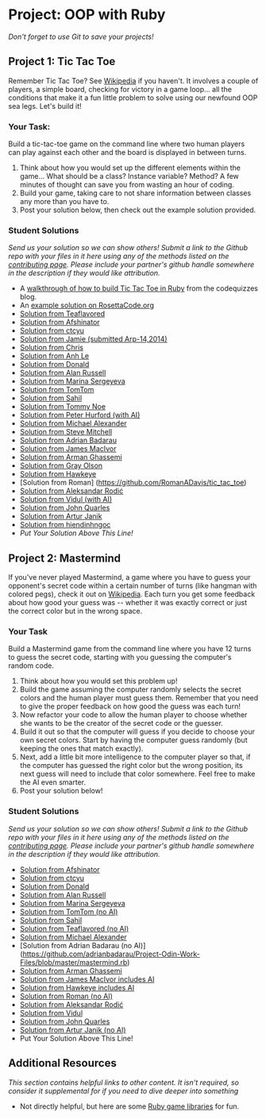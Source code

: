 # Project: OOP with Ruby
<!-- *Estimated Time: 6-8 hours* -->

*Don't forget to use Git to save your projects!*

## Project 1: Tic Tac Toe

Remember Tic Tac Toe? See [Wikipedia](http://en.wikipedia.org/wiki/Tic-tac-toe) if you haven't.  It involves a couple of players, a simple board, checking for victory in a game loop... all the conditions that make it a fun little problem to solve using our newfound OOP sea legs.  Let's build it!

### Your Task:

Build a tic-tac-toe game on the command line where two human players can play against each other and the board is displayed in between turns.  

1. Think about how you would set up the different elements within the game... What should be a class? Instance variable?  Method? A few minutes of thought can save you from wasting an hour of coding.
2. Build your game, taking care to not share information between classes any more than you have to.
3. Post your solution below, then check out the example solution provided.

### Student Solutions

*Send us your solution so we can show others! Submit a link to the Github repo with your files in it here using any of the methods listed on the [contributing page](http://github.com/TheOdinProject/curriculum/blob/master/contributing.md).  Please include your partner's github handle somewhere in the description if they would like attribution.*

* A [walkthrough of how to build Tic Tac Toe in Ruby](http://codequizzes.wordpress.com/2013/10/25/creating-a-tic-tac-toe-game-with-ruby/) from the codequizzes blog.
* An [example solution on RosettaCode.org](http://rosettacode.org/wiki/Tic-tac-toe#Ruby)
* [Solution from Teaflavored](https://github.com/Teaflavored/Project-Odin-Ruby-Programming/tree/master/Tic%20Tac%20Toe)
* [Solution from Afshinator](https://github.com/afshinator/playground/tree/master/ticTacToe)
* [Solution from ctcyu](https://github.com/ctcyu/ruby_sandbox/blob/master/tictac.rb)
* [Solution from Jamie (submitted Arp-14,2014)](https://github.com/Jberczel/odin-projects/tree/master/TicTacToe)
* [Solution from Chris](https://github.com/krzysieko/theodinproject/blob/master/oop_with_ruby/tictactoe.rb)
* [Solution from Anh Le](https://github.com/LaDilettante/studying-odin-project/blob/master/3_ruby_programming/project_oop/tic_tac_toe.rb)
* [Solution from Donald](https://github.com/donaldali/odin-ruby/tree/master/project_oop/tictactoe)
* [Solution from Alan Russell](https://github.com/ajrussellaudio/tic-tac-toe)
* [Solution from Marina Sergeyeva](https://github.com/imousterian/OdinProject/blob/master/Project2_3_Ruby_TicTacToe/tictactoe.rb)
* [Solution from TomTom](https://github.com/tim5046/projectOdin/blob/master/IntermediateRuby/ticTacToe.rb)
* [Solution from Sahil](https://github.com/sahilda/the_odin_project/tree/master/oop)
* [Solution from Tommy Noe](https://github.com/thomasjnoe/tic-tac-toe/blob/master/tic_tac_toe.rb)
* [Solution from Peter Hurford (with AI)](https://github.com/peterhurford/tictactoe)
* [Solution from Michael Alexander](https://github.com/betweenparentheses/ruby-oop-projects/blob/master/tictactoe.rb)
* [Solution from Steve Mitchell](https://github.com/Ixpata/tic-tac-toe/blob/master/tic_tac_toe.rb)
* [Solution from Adrian Badarau](https://github.com/adrianbadarau/Project-Odin-Work-Files/blob/master/tic-tac-toe.rb)
* [Solution from James MacIvor](https://github.com/RobotOptimist/tictactoe/blob/master/tictactoe.rb)
* [Solution from Arman Ghassemi](https://github.com/ArmanG/TicTacToe.git)
* [Solution from Gray Olson](https://github.com/termhn/TicTacToe-Ruby)
* [Solution from Hawkeye](https://github.com/Hawkeye000/tic-tac-toe)
* [Solution from Roman] (https://github.com/RomanADavis/tic_tac_toe)
* [Solution from Aleksandar Rodić](https://github.com/Rodic/Odin-Ruby-Projects/blob/master/Project:%20OOP%20with%20Ruby/lib/tictactoe.rb)
* [Solution from Vidul (with AI)](https://github.com/viparthasarathy/tic_tac_toe/blob/master/game.rb)
* [Solution from John Quarles](https://github.com/johnwquarles/Ruby-OOP-TicTacToe-and-MasterMind/blob/master/TicTacToe.rb)
* [Solution from Artur Janik](https://github.com/ArturJanik/oopproject1/blob/master/p1-tictactoe.rb)
* [Solution from hiendinhngoc](https://github.com/hiendinhngoc/TheOdinProject/blob/master/tictactoe.rb)
* *Put Your Solution Above This Line!*


## Project 2: Mastermind

If you've never played Mastermind, a game where you have to guess your opponent's secret code within a certain number of turns (like hangman with colored pegs), check it out on <a href="http://en.wikipedia.org/wiki/Mastermind_(board_game)">Wikipedia</a>.  Each turn you get some feedback about how good your guess was -- whether it was exactly correct or just the correct color but in the wrong space.

### Your Task

Build a Mastermind game from the command line where you have 12 turns to guess the secret code, starting with you guessing the computer's random code.

1. Think about how you would set this problem up!
2. Build the game assuming the computer randomly selects the secret colors and the human player must guess them.  Remember that you need to give the proper feedback on how good the guess was each turn!
3. Now refactor your code to allow the human player to choose whether she wants to be the creator of the secret code or the guesser.  
4. Build it out so that the computer will guess if you decide to choose your own secret colors.  Start by having the computer guess randomly (but keeping the ones that match exactly).
5. Next, add a little bit more intelligence to the computer player so that, if the computer has guessed the right color but the wrong position, its next guess will need to include that color somewhere.  Feel free to make the AI even smarter.
5. Post your solution below!

### Student Solutions

*Send us your solution so we can show others! Submit a link to the Github repo with your files in it here using any of the methods listed on the [contributing page](http://github.com/TheOdinProject/curriculum/blob/master/contributing.md).  Please include your partner's github handle somewhere in the description if they would like attribution.*

* [Solution from Afshinator](https://github.com/afshinator/playground/tree/master/Mastermind)
* [Solution from ctcyu](https://github.com/ctcyu/ruby_sandbox/blob/master/mastermind.rb)
* [Solution from Donald](https://github.com/donaldali/odin-ruby/tree/master/project_oop/mastermind)
* [Solution from Alan Russell](https://github.com/ajrussellaudio/mastermind)
* [Solution from Marina Sergeyeva](https://github.com/imousterian/OdinProject/blob/master/Project2_3_Ruby_TicTacToe/mastermind.rb)
* [Solution from TomTom (no AI)](https://github.com/tim5046/projectOdin/blob/master/IntermediateRuby/mastermind1.rb)
* [Solution from Sahil](https://github.com/sahilda/the_odin_project/tree/master/oop)
* [Solution from Teaflavored (no AI)](https://github.com/Teaflavored/Project-Odin-Ruby-Programming/tree/master/Mastermind)
* [Solution from Michael Alexander](https://github.com/betweenparentheses/ruby-oop-projects/blob/master/mastermind.rb)
* [Solution from Adrian Badarau (no AI)] (https://github.com/adrianbadarau/Project-Odin-Work-Files/blob/master/mastermind.rb)
* [Solution from Arman Ghassemi](https://github.com/ArmanG/Mastermind)
* [Solution from James MacIvor includes AI](https://github.com/RobotOptimist/mastermind)
* [Solution from Hawkeye includes AI](https://github.com/Hawkeye000/mastermind)
* [Solution from Roman (no AI)](https://github.com/RomanADavis/mastermind)
* [Solution from Aleksandar Rodić](https://github.com/Rodic/Odin-Ruby-Projects/blob/master/Project:%20OOP%20with%20Ruby/lib/mastermind.rb)
* [Solution from Vidul](https://github.com/viparthasarathy/mastermind/blob/master/mastermind.rb)
* [Solution from John Quarles](https://github.com/johnwquarles/Ruby-OOP-TicTacToe-and-MasterMind/blob/master/MasterMind.rb)
* [Solution from Artur Janik (no AI)](https://github.com/ArturJanik/oopproject2)
* Put Your Solution Above This Line!

## Additional Resources

*This section contains helpful links to other content. It isn't required, so consider it supplemental for if you need to dive deeper into something*


* Not directly helpful, but here are some [Ruby game libraries](https://www.ruby-toolbox.com/categories/game_libraries) for fun.
